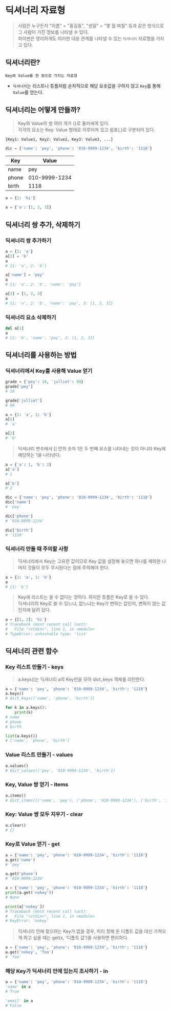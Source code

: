 # 딕셔너리 자료형

> 사람은 누구든지 "이름" = "홍길동", "생일" = "몇 월 며칠" 등과 같은 방식으로 그 사람이 가진 정보를 나타낼 수 있다. <br>
> 파이썬은 영리하게도 이러한 대응 관계를 나타낼 수 있는 `딕셔너리` 자료형을 가지고 있다.

## 딕셔너리란?

`Key와 Value를 한 쌍으로 가지는 자료형`

-   `딕셔너리`는 리스트나 튜플처럼 순차적으로 해당 요솟값을 구하지 않고 `Key`를 통해 `Value`를 얻는다.

## 딕셔너리는 어떻게 만들까?

> Key와 Value의 쌍 여러 개가 {}로 둘러싸여 있다. <br>
> 각각의 요소는 Key: Value 형태로 이루어져 있고 쉼표(,)로 구분되어 있다.

`{Key1: Value1, Key2: Value2, Key3: Value3, ...}`

```python
dic = {'name': 'pey', 'phone': '010-9999-1234', 'birth': '1118'}
```

| Key   | Value         |
| ----- | ------------- |
| name  | pey           |
| phone | 010-9999-1234 |
| birth | 1118          |

```python
a = {1: 'hi'}

a = {'a': [1, 2, 3]}
```

## 딕셔너리 쌍 추가, 삭제하기

### 딕셔너리 쌍 추가하기

```python
a = {1: 'a'}
a[2] = 'b'
a
# {1: 'a', 2: 'b'}

a['name'] = 'pey'
a
# {1: 'a', 2: 'b', 'name': 'pay'}

a[3] = [1, 2, 3]
a
# {1: 'a', 2: 'b', 'name': 'pay', 3: [1, 2, 3]}
```

### 딕셔너리 요소 삭제하기

```python
del a[1]
a
# {2: 'b', 'name': 'pay', 3: [1, 2, 3]}
```

## 딕셔너리를 사용하는 방법

### 딕셔너리에서 Key를 사용해 Value 얻기

```python
grade = {'pey': 10, 'julliet': 99}
grade['pey']
# 10

grade['julliet']
# 99
```

```python
a = {1: 'a', 2: 'b'}
a[1]
# 'a'

a[2]
# 'b'
```

> 딕셔너리 변수에서 [] 안의 숫자 1은 두 번째 요소를 나타내는 것이 아니라 Key에 해당하는 1을 나타낸다.

```python
a = {'a': 1, 'b': 2}
a['a']
# 1

a['b']
# 2
```

```python
dic = {'name': 'pey', 'phone': '010-9999-1234', 'birth': '1118'}
dic['name']
# 'pey'

dic['phone']
# '010-9999-1234'

dic['birth']
# '1118'
```

### 딕셔너리 만들 때 주의할 사항

> 딕셔너리에서 Key는 고유한 값이므로 Key 값을 설정해 놓으면 하나를 제외한 나머지 것들이 모두 무시된다는 점에 주의해야 한다.

```python
a = {1: 'a', 1: 'b'}
a
# {1: 'b'}
```

> Key에 리스트는 쓸 수 없다는 것이다. 하지만 튜플은 Key로 쓸 수 있다. <br>
> 딕셔너리의 Key로 쓸 수 있느냐, 없느냐는 Key가 변하는 값인지, 변하지 않는 값인지에 달려 있다.

```python
a = {[1, 2]: 'hi'}
# Traceback (most recent call last):
#   File "<stdin>", line 1, in <module>
# TypeError: unhashable type: 'list'
```

## 딕셔너리 관련 함수

### Key 리스트 만들기 - keys

> a.keys()는 딕셔너리 a의 Key만을 모아 dict_keys 객체를 리턴한다.

```python
a = {'name': 'pey', 'phone': '010-9999-1234', 'birth': '1118'}
a.keys()
# dict_keys(['name', 'phone', 'birth'])

for k in a.keys():
    print(k)
# name
# phone
# birth

list(a.keys())
# ['name', 'phone', 'birth']
```

### Value 리스트 만들기 - values

```python
a.values()
# dict_values(['pey', '010-9999-1234', 'birth'])
```

### Key, Value 쌍 얻기 - items

```python
a.items()
# dict_items([('name', 'pey'), ('phone', '010-9999-1234'), ('birth', '1118')])
```

### Key: Value 쌍 모두 지우기 - clear

```python
a.clear()
# {}
```

### Key로 Value 얻기 - get

```python
a = {'name': 'pey', 'phone': '010-9999-1234', 'birth': '1118'}
a.get('name')
# 'pey'

a.get('phone')
# '010-9999-1234'
```

```python
a = {'name': 'pey', 'phone': '010-9999-1234', 'birth': '1118'}
print(a.get('nokey'))
# None

print(a['nokey'])
# Traceback (most recent call last):
#   File "<stdin>", line 1, in <module>
# KeyError: 'nokey'
```

> 딕셔너리 안에 찾으려는 Key가 없을 경우, 미리 정해 둔 디폴트 값을 대신 가져오게 하고 싶을 때는 get(x, '디폴트 값')을 사용하면 편리하다.

```python
a = {'name': 'pey', 'phone': '010-9999-1234', 'birth': '1118'}
a.get('nokey', 'foo')
# 'foo'
```

### 해당 Key가 딕셔너리 안에 있는지 조사하기 - in

```python
a = {'name': 'pey', 'phone': '010-9999-1234', 'birth': '1118'}
'name' in a
# True

'email' in a
# False
```
